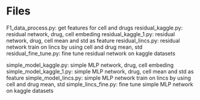 # Files
F1_data_process.py: get features for cell and drugs 
residual_kaggle.py: residual network, drug, cell embeding 
residual_kaggle_1.py: residual network, drug, cell mean and std as feature 
residual_lincs.py: residual network train on lincs by using cell and drug mean, std 
residual_fine_tune.py: fine tune residual network on kaggle datasets 


simple_model_kaggle.py: simple MLP network, drug, cell embeding 
simple_model_kaggle_1.py: simple MLP network, drug, cell mean and std as feature 
simple_model_lincs.py: simple MLP network train on lincs by using cell and drug mean, std 
simple_lincs_fine.py: fine tune simple MLP network on kaggle datasets 